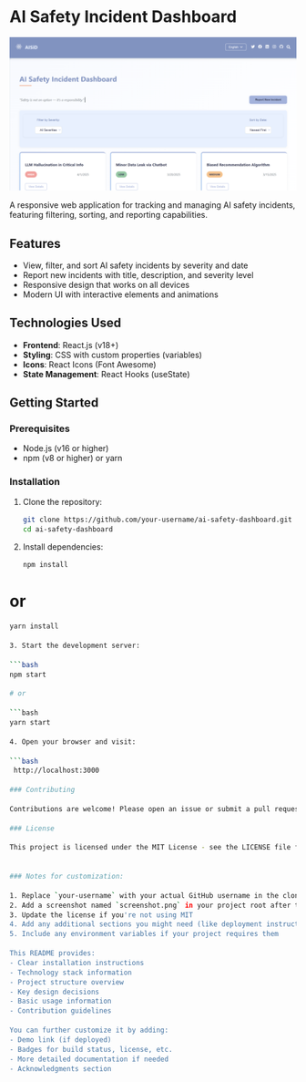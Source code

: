 # AI Safety Incident Dashboard

![Dashboard Screenshot](./Screenshot.png)

A responsive web application for tracking and managing AI safety incidents, featuring filtering, sorting, and reporting capabilities.

## Features

- View, filter, and sort AI safety incidents by severity and date
- Report new incidents with title, description, and severity level
- Responsive design that works on all devices
- Modern UI with interactive elements and animations

## Technologies Used

- **Frontend**: React.js (v18+)
- **Styling**: CSS with custom properties (variables)
- **Icons**: React Icons (Font Awesome)
- **State Management**: React Hooks (useState)

## Getting Started

### Prerequisites

- Node.js (v16 or higher)
- npm (v8 or higher) or yarn

### Installation

1. Clone the repository:
   
   ```bash
   git clone https://github.com/your-username/ai-safety-dashboard.git
   cd ai-safety-dashboard
3. Install dependencies:

   ```bash
   npm install
   
# or

```bash
yarn install

3. Start the development server:

```bash
npm start

# or

```bash
yarn start

4. Open your browser and visit:
   
```bash
 http://localhost:3000

### Contributing

Contributions are welcome! Please open an issue or submit a pull request.

### License

This project is licensed under the MIT License - see the LICENSE file for details.


### Notes for customization:

1. Replace `your-username` with your actual GitHub username in the clone command
2. Add a screenshot named `screenshot.png` in your project root after taking one
3. Update the license if you're not using MIT
4. Add any additional sections you might need (like deployment instructions)
5. Include any environment variables if your project requires them

This README provides:
- Clear installation instructions
- Technology stack information
- Project structure overview
- Key design decisions
- Basic usage information
- Contribution guidelines

You can further customize it by adding:
- Demo link (if deployed)
- Badges for build status, license, etc.
- More detailed documentation if needed
- Acknowledgments section
